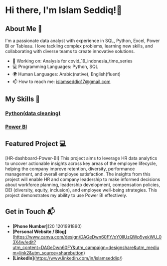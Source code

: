 # Hi there, I'm Islam Seddiq!👋

## About Me 🚀

I'm a passionate data analyst with experience in SQL, Python, Excel, Power BI or Tableau. I love tackling complex problems, learning new skills, and collaborating with diverse teams to create innovative solutions.

- 🔭 Working on: Analysis for covid_19_indonesia_time_series 
- 💻 Programming Languages: Python, SQL
- 🌍 Human Languages: Arabic(native), English(fluent)
- 📫 How to reach me: islamseddiq17@gmail.com

## My Skills 🧠

### [Python(data cleaning)](https://colab.research.google.com/drive/1t2D_ldG4bE5-txy5nZHPc0D3FK86h8nU?usp=drive_link)

### [Power BI](https://drive.google.com/file/d/18yowKepC63u4gdBKqbEQcnj8Rf7JNxRo/view?usp=drive_link)

## Featured Project 💻

[HR-dashboard-Power-BI] This project aims to leverage HR data analytics to uncover actionable insights across key areas of the employee lifecycle, helping the company improve retention, diversity, performance management, and overall employee satisfaction. The insights from this project will enable HR and company leadership to make informed decisions about workforce planning, leadership development, compensation policies, DEI (diversity, equity, inclusion), and employee well-being strategies. This project demonstrates my ability to use Power BI effectively.

## Get in Touch 📬
- **[Phone Number]**(20 1201991890)
- **[Personal Website / Blog]**(https://www.canva.com/design/DAGeDwn60FY/xY0llUzQWp5yekWU_03X4w/edit?utm_content=DAGeDwn60FY&utm_campaign=designshare&utm_medium=link2&utm_source=sharebutton)
- **[LinkedIn]**(https://www.linkedin.com/in/islamseddiq/)
